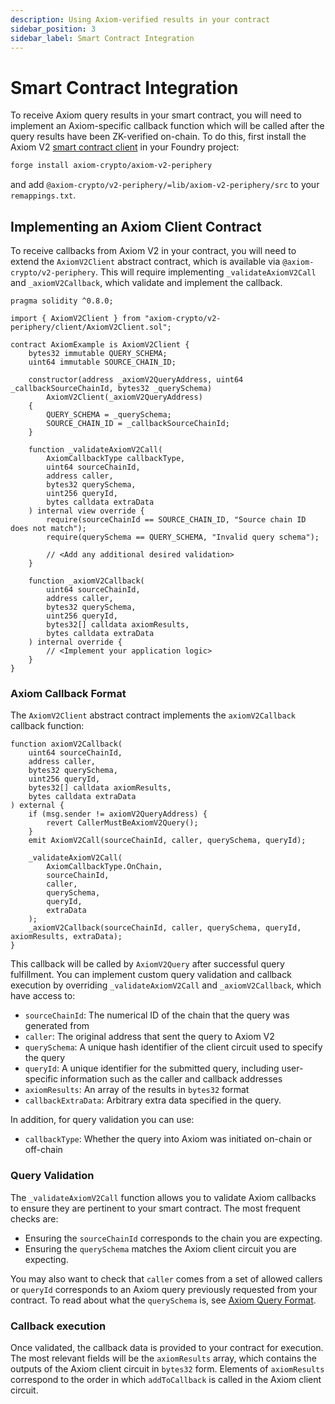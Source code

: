 ```yaml
---
description: Using Axiom-verified results in your contract
sidebar_position: 3
sidebar_label: Smart Contract Integration
---
```


# Smart Contract Integration

To receive Axiom query results in your smart contract, you will need to implement an Axiom-specific callback function which will be called after the query results have been ZK-verified on-chain. To do this, first install the Axiom V2 [smart contract client](https://github.com/axiom-crypto/axiom-v2-periphery) in your Foundry project:

```bash
forge install axiom-crypto/axiom-v2-periphery
```

and add `@axiom-crypto/v2-periphery/=lib/axiom-v2-periphery/src` to your `remappings.txt`.

## Implementing an Axiom Client Contract

To receive callbacks from Axiom V2 in your contract, you will need to extend the `AxiomV2Client` abstract contract, which is available via `@axiom-crypto/v2-periphery`. This will require implementing `_validateAxiomV2Call` and `_axiomV2Callback`, which validate and implement the callback.

```solidity title="AxiomExample.sol"
pragma solidity ^0.8.0;

import { AxiomV2Client } from "axiom-crypto/v2-periphery/client/AxiomV2Client.sol";

contract AxiomExample is AxiomV2Client {
    bytes32 immutable QUERY_SCHEMA;
    uint64 immutable SOURCE_CHAIN_ID;

    constructor(address _axiomV2QueryAddress, uint64 _callbackSourceChainId, bytes32 _querySchema)
        AxiomV2Client(_axiomV2QueryAddress)
    {
        QUERY_SCHEMA = _querySchema;
        SOURCE_CHAIN_ID = _callbackSourceChainId;
    }

    function _validateAxiomV2Call(
        AxiomCallbackType callbackType,
        uint64 sourceChainId,
        address caller,
        bytes32 querySchema,
        uint256 queryId,
        bytes calldata extraData
    ) internal view override {
        require(sourceChainId == SOURCE_CHAIN_ID, "Source chain ID does not match");
        require(querySchema == QUERY_SCHEMA, "Invalid query schema");

        // <Add any additional desired validation>
    }

    function _axiomV2Callback(
        uint64 sourceChainId,
        address caller,
        bytes32 querySchema,
        uint256 queryId,
        bytes32[] calldata axiomResults,
        bytes calldata extraData
    ) internal override {
        // <Implement your application logic>
    }
}
```

### Axiom Callback Format

The `AxiomV2Client` abstract contract implements the `axiomV2Callback` callback function:

```solidity
function axiomV2Callback(
    uint64 sourceChainId,
    address caller,
    bytes32 querySchema,
    uint256 queryId,
    bytes32[] calldata axiomResults,
    bytes calldata extraData
) external {
    if (msg.sender != axiomV2QueryAddress) {
        revert CallerMustBeAxiomV2Query();
    }
    emit AxiomV2Call(sourceChainId, caller, querySchema, queryId);

    _validateAxiomV2Call(
        AxiomCallbackType.OnChain,
        sourceChainId,
        caller,
        querySchema,
        queryId,
        extraData
    );
    _axiomV2Callback(sourceChainId, caller, querySchema, queryId, axiomResults, extraData);
}
```

This callback will be called by `AxiomV2Query` after successful query fulfillment. You can implement custom query validation and callback execution by overriding `_validateAxiomV2Call` and `_axiomV2Callback`, which have access to:

- `sourceChainId`: The numerical ID of the chain that the query was generated from
- `caller`: The original address that sent the query to Axiom V2
- `querySchema`: A unique hash identifier of the client circuit used to specify the query
- `queryId`: A unique identifier for the submitted query, including user-specific information such as the caller and callback addresses
- `axiomResults`: An array of the results in `bytes32` format
- `callbackExtraData`: Arbitrary extra data specified in the query.

In addition, for query validation you can use:

- `callbackType`: Whether the query into Axiom was initiated on-chain or off-chain

### Query Validation

The `_validateAxiomV2Call` function allows you to validate Axiom callbacks to ensure they are pertinent to your smart contract. The most frequent checks are:

- Ensuring the `sourceChainId` corresponds to the chain you are expecting.
- Ensuring the `querySchema` matches the Axiom client circuit you are expecting.

You may also want to check that `caller` comes from a set of allowed callers or `queryId` corresponds to an Axiom query previously requested from your contract. To read about what the `querySchema` is, see [Axiom Query Format](/protocol/protocol-design/axiom-query-protocol/axiom-query-format#query-schema).

### Callback execution

Once validated, the callback data is provided to your contract for execution. The most relevant fields will be the `axiomResults` array, which contains the outputs of the Axiom client circuit in `bytes32` form. Elements of `axiomResults` correspond to the order in which `addToCallback` is called in the Axiom client circuit.
